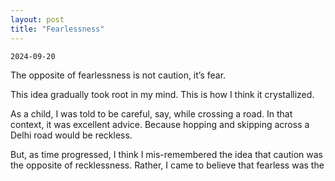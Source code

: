 ```yaml
---
layout: post
title: "Fearlessness"
---
```

`2024-09-20`

The opposite of fearlessness is not caution, it’s fear.

This idea gradually took root in my mind. This is how I think it crystallized.

As a child, I was told to be careful, say, while crossing a road. In that context, it was excellent advice. Because hopping and skipping across a Delhi road would be reckless.

But, as time progressed, I think I mis-remembered the idea that caution was the opposite of recklessness. Rather, I came to believe that fearless was the  
